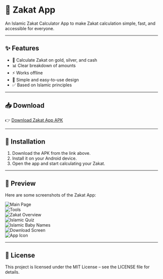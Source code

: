 # 📱 Zakat App

An Islamic Zakat Calculator App to make Zakat calculation simple, fast, and accessible for everyone.

---

## ✨ Features
- 🕌 Calculate Zakat on gold, silver, and cash  
- 📊 Clear breakdown of amounts  
- ⚡ Works offline  
- 🎨 Simple and easy-to-use design  
- ✅ Based on Islamic principles  

---

## 📥 Download
👉 [Download Zakat App APK](https://github.com/aijaz-cell/zakat-app/releases/latest/download/app-release.apk)

---

## 🚀 Installation
1. Download the APK from the link above.  
2. Install it on your Android device.  
3. Open the app and start calculating your Zakat.  

---

## 📸 Preview

Here are some screenshots of the Zakat App:

![Main Page](screenshots/mainpage.png)  
![Tools](screenshots/tools.png)  
![Zakat Overview](screenshots/zakatoverview.png)  
![Islamic Quiz](screenshots/islamicquiz.png)  
![Islamic Baby Names](screenshots/islamicbabynames.png)  
![Download Screen](screenshots/download.png)  
![App Icon](screenshots/ic_launcher.png)  

---

## 📜 License
This project is licensed under the MIT License – see the LICENSE file for details.
